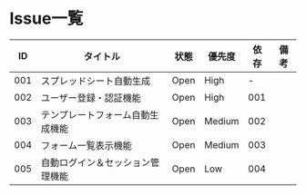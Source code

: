 # Issue一覧

| ID  | タイトル                               | 状態   | 優先度 | 依存   | 備考              |
|-----|----------------------------------------|--------|--------|--------|-------------------|
| 001 | スプレッドシート自動生成              | Open   | High   | -      |                   |
| 002 | ユーザー登録・認証機能               | Open   | High   | 001    |                   |
| 003 | テンプレートフォーム自動生成機能     | Open   | Medium | 002    |                   |
| 004 | フォーム一覧表示機能                 | Open   | Medium | 003    |                   |
| 005 | 自動ログイン＆セッション管理機能      | Open   | Low    | 004    |                   |
